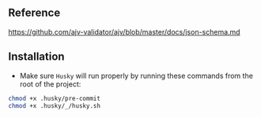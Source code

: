 ## Reference

https://github.com/ajv-validator/ajv/blob/master/docs/json-schema.md

## Installation

- Make sure `Husky` will run properly by running these commands from the root of the project:

```bash
chmod +x .husky/pre-commit
chmod +x .husky/_/husky.sh
```
